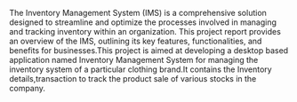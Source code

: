 The Inventory Management System (IMS) is a comprehensive solution designed to streamline and optimize the processes involved in managing and tracking inventory within an organization. This project report provides an 
overview of the IMS, outlining its key features, functionalities, and benefits for businesses.This project is aimed at developing a desktop based application named Inventory Management System for 
managing the inventory system of a particular clothing brand.It contains the Inventory details,transaction to track the product sale of various stocks in the company.
